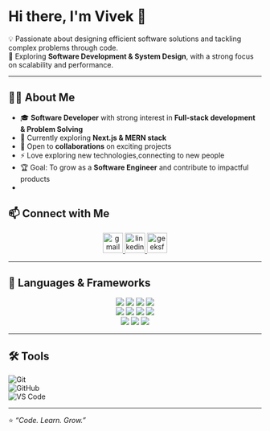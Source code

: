 

# Hi there, I'm Vivek 👋  

💡 Passionate about designing efficient software solutions and tackling complex problems through code.  
🚀 Exploring **Software Development & System Design**, with a strong focus on scalability and performance.  

---

## 🧑‍💻 About Me  
- 🎓  **Software Developer** with strong interest in **Full-stack development & Problem Solving**  
- 🌱 Currently exploring **Next.js & MERN stack**  
- 💼 Open to **collaborations** on exciting projects
-  ⚡ Love exploring new technologies,connecting to new people
-  🏆 Goal: To grow as a **Software Engineer** and contribute to impactful products
-  
## 📫 Connect with Me  

<p align="center">
  <a href="mailto:viveksinghbhadoriya4812@gmail.com">
    <img src="https://cdn.jsdelivr.net/gh/devicons/devicon/icons/google/google-original.svg" alt="gmail" width="40" height="40"/>
  </a>
  <a href="https://www.linkedin.com/in/vivek-bhadoriya" target="_blank">
    <img src="https://cdn.jsdelivr.net/gh/devicons/devicon/icons/linkedin/linkedin-original.svg" alt="linkedin" width="40" height="40"/>
  </a>
  <a href="https://www.geeksforgeeks.org/user/viveksinghbhex62/" target="_blank">
    <img src="https://img.icons8.com/color/48/000000/GeeksforGeeks.png" alt="geeksforgeeks" width="40" height="40"/>
  </a>
</p>

---

## 🔧 Languages & Frameworks  
<p align="center">
  <img src="https://img.shields.io/badge/C-00599C?style=for-the-badge&logo=c&logoColor=white" />
  <img src="https://img.shields.io/badge/C++-00599C?style=for-the-badge&logo=c%2B%2B&logoColor=white" />
  <img src="https://img.shields.io/badge/HTML5-E34F26?style=for-the-badge&logo=html5&logoColor=white" />
  <img src="https://img.shields.io/badge/CSS3-1572B6?style=for-the-badge&logo=css3&logoColor=white" /> <br>
  <img src="https://img.shields.io/badge/Tailwind_CSS-06B6D4?style=for-the-badge&logo=tailwindcss&logoColor=white" />
  <img src="https://img.shields.io/badge/JavaScript-F7DF1E?style=for-the-badge&logo=javascript&logoColor=black" />
  <img src="https://img.shields.io/badge/React-20232A?style=for-the-badge&logo=react&logoColor=61DAFB" />
  <img src="https://img.shields.io/badge/Next.js-000000?style=for-the-badge&logo=nextdotjs&logoColor=white" /> <br>
  <img src="https://img.shields.io/badge/Express.js-404D59?style=for-the-badge" />
  <img src="https://img.shields.io/badge/MongoDB-4EA94B?style=for-the-badge&logo=mongodb&logoColor=white" />
  <img src="https://img.shields.io/badge/SQL-4479A1?style=for-the-badge&logo=postgresql&logoColor=white" />
</p>

---

## 🛠 Tools  

![Git](https://img.shields.io/badge/Git-F05032?style=for-the-badge&logo=git&logoColor=white)  
![GitHub](https://img.shields.io/badge/GitHub-181717?style=for-the-badge&logo=github&logoColor=white)  
![VS Code](https://img.shields.io/badge/VS%20Code-0078D4?style=for-the-badge&logo=visualstudiocode&logoColor=white)  

---

⭐️ *“Code. Learn. Grow.”*  

